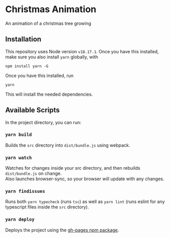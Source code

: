 # Christmas Animation

An animation of a christmas tree growing

## Installation

This repository uses Node version `v18.17.1`. Once you have this installed, make sure you also install `yarn` globally, with

```properties
npm install yarn -G
```

Once you have this installed, run

```properties
yarn
```

This will install the needed dependencies.

## Available Scripts

In the project directory, you can run:

### `yarn build`

Builds the `src` directory into `dist/bundle.js` using webpack.

### `yarn watch`

Watches for changes inside your src directory, and then rebuilds `dist/bundle.js` on change.\
Also launches browser-sync, so your browser will update with any changes.

### `yarn findissues`

Runs both `yarn typecheck` (runs `tsc`) as well as `yarn lint` (runs eslint for any typescript files inside the `src` directory).

### `yarn deploy`

Deploys the project using the [gh-pages npm package](https://www.npmjs.com/package/gh-pages).
